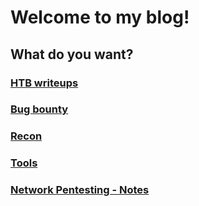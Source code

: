 # Welcome to my blog!

## What do you want?
### [HTB writeups](/hackthebox/index.md)
### [Bug bounty](/index.md)
### [Recon](/index.md)
### [Tools](/index.md)
### [Network Pentesting - Notes](https://app.gitbook.com/@vedant-tare/s/oscp/oscp-notes-methodology/enumeration/80-http)

